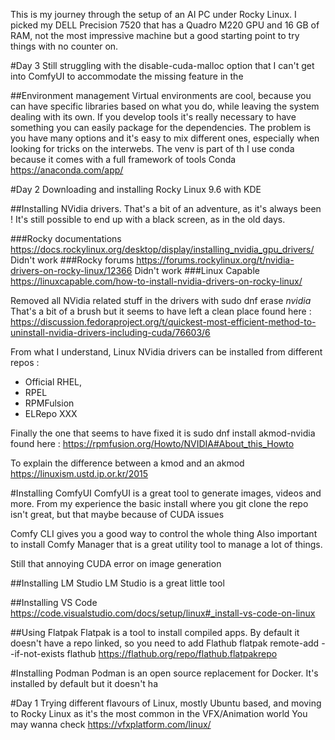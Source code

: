 This is my journey through the setup of an AI PC under Rocky Linux. 
I picked my DELL Precision 7520 that has a Quadro M220 GPU and 16 GB of RAM, not the most impressive machine but a good starting point to try things with no counter on.

#Day 3
Still struggling with the disable-cuda-malloc option that I can't get into ComfyUI to accommodate the missing feature in the 

##Environment management
Virtual environments are cool, because you can have specific libraries based on what you do, while leaving the system dealing with its own.
If you develop tools it's really necessary to have something you can easily package for the dependencies.
The problem is you have many options and it's easy to mix different ones, especially when looking for tricks on the interwebs.
The 
venv is part of th
I use conda because it comes with a full framework of tools Conda https://anaconda.com/app/

#Day 2
Downloading and installing Rocky Linux 9.6 with KDE

##Installing NVidia drivers. 
That's a bit of an adventure, as it's always been ! 
It's still possible to end up with a black screen, as in the old days. 

###Rocky documentations
https://docs.rockylinux.org/desktop/display/installing_nvidia_gpu_drivers/
Didn't work
###Rocky forums 
https://forums.rockylinux.org/t/nvidia-drivers-on-rocky-linux/12366
Didn't work
###Linux Capable
https://linuxcapable.com/how-to-install-nvidia-drivers-on-rocky-linux/

Removed all NVidia related stuff in the drivers with 
sudo dnf erase *nvidia* 
That's a bit of a brush but it seems to have left a clean place
found here : https://discussion.fedoraproject.org/t/quickest-most-efficient-method-to-uninstall-nvidia-drivers-including-cuda/76603/6

From what I understand, Linux NVidia drivers can be installed from different repos :
- Official RHEL, 
- RPEL
- RPMFulsion
- ELRepo
XXX

Finally the one that seems to have fixed it is 
sudo dnf install akmod-nvidia
found here : https://rpmfusion.org/Howto/NVIDIA#About_this_Howto

To explain the difference between a kmod and an akmod
https://linuxism.ustd.ip.or.kr/2015

#Installing ComfyUI
ComfyUI is a great tool to generate images, videos and more.
From my experience the basic install where you git clone the repo isn't great, but that maybe because of CUDA issues

Comfy CLI gives you a good way to control the whole thing
Also important to install Comfy Manager that is a great utility tool to manage a lot of things.

Still that annoying CUDA error on image generation 

##Installing LM Studio
LM Studio is a great little tool

##Installing VS Code
https://code.visualstudio.com/docs/setup/linux#_install-vs-code-on-linux

##Using Flatpak
Flatpak is a tool to install compiled apps. By default it doesn't have a repo linked, so you need to add Flathub
flatpak remote-add --if-not-exists flathub https://flathub.org/repo/flathub.flatpakrepo

#Installing Podman
Podman is an open source replacement for Docker. It's installed by default but it doesn't ha

#Day 1
Trying different flavours of Linux, mostly Ubuntu based, and moving to Rocky Linux as it's the most common in the VFX/Animation world
You may wanna check https://vfxplatform.com/linux/
